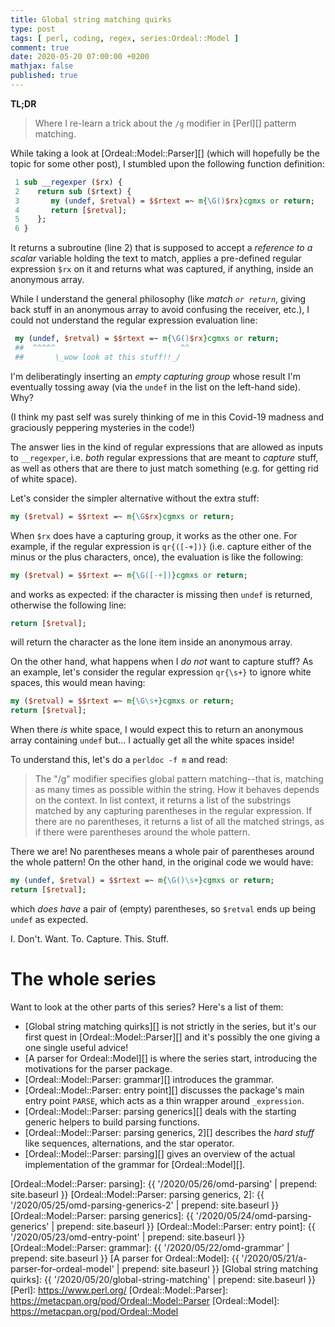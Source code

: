 ```yaml
---
title: Global string matching quirks
type: post
tags: [ perl, coding, regex, series:Ordeal::Model ]
comment: true
date: 2020-05-20 07:00:00 +0200
mathjax: false
published: true
---
```


**TL;DR**

> Where I re-learn a trick about the `/g` modifier in [Perl][] patterm
> matching.

While taking a look at [Ordeal::Model::Parser][] (which will hopefully
be the topic for some other post), I stumbled upon the following
function definition:

```perl
 1 sub __regexper ($rx) {
 2    return sub ($rtext) {
 3       my (undef, $retval) = $$rtext =~ m{\G()$rx}cgmxs or return;
 4       return [$retval];
 5    };
 6 }
```

It returns a subroutine (line 2) that is supposed to accept a *reference
to a scalar* variable holding the text to match, applies a pre-defined
regular expression `$rx` on it and returns what was captured, if
anything, inside an anonymous array.

While I understand the general philosophy (like *match `or return`*,
giving back stuff in an anonymous array to avoid confusing the receiver,
etc.), I could not understand the regular expression evaluation line:

```perl
 my (undef, $retval) = $$rtext =~ m{\G()$rx}cgmxs or return;
 ##  ^^^^^                            ^^
 ##       \_wow look at this stuff!!_/  
```

I'm deliberatingly inserting an *empty capturing group* whose result I'm
eventually tossing away (via the `undef` in the list on the left-hand
side). Why?

(I think my past self was surely thinking of me in this Covid-19 madness
and graciously peppering mysteries in the code!)

The answer lies in the kind of regular expressions that are allowed as
inputs to `__regexper`, i.e. *both* regular expressions that are meant
to *capture* stuff, as well as others that are there to just match
something (e.g. for getting rid of white space).

Let's consider the simpler alternative without the extra stuff:

```perl
my ($retval) = $$rtext =~ m{\G$rx}cgmxs or return;
```

When `$rx` does have a capturing group, it works as the other one. For
example, if the regular expression is `qr{([-+])}` (i.e. capture either
of the minus or the plus characters, once), the evaluation is like the
following:

```perl
my ($retval) = $$rtext =~ m{\G([-+])}cgmxs or return;
```

and works as expected: if the character is missing then `undef` is
returned, otherwise the following line:

```perl
return [$retval];
```

will return the character as the lone item inside an anonymous array.

On the other hand, what happens when I *do not* want to capture stuff?
As an example, let's consider the regular expression `qr{\s+}` to ignore
white spaces, this would mean having:

```perl
my ($retval) = $$rtext =~ m{\G\s+}cgmxs or return;
return [$retval];
```

When there *is* white space, I would expect this to return an anonymous
array containing `undef` but... I actually get all the white spaces
inside!

To understand this, let's do a `perldoc -f m` and read:

> The "/g" modifier specifies global pattern matching--that is, matching
> as many times as possible within the string. How it behaves depends on
> the context. In list context, it returns a list of the substrings
> matched by any capturing parentheses in the regular expression. If
> there are no parentheses, it returns a list of all the matched
> strings, as if there were parentheses around the whole pattern.

There we are! No parentheses means a whole pair of parentheses around
the whole pattern! On the other hand, in the original code we would
have:

```perl
my (undef, $retval) = $$rtext =~ m{\G()\s+}cgmxs or return;
return [$retval];
```

which *does have* a pair of (empty) parentheses, so `$retval` ends up
being `undef` as expected.

I. Don't. Want. To. Capture. This. Stuff.

# The whole series

Want to look at the other parts of this series? Here's a list of them:

- [Global string matching quirks][] is not strictly in the series, but
  it's our first quest in [Ordeal::Model::Parser][] and it's possibly
  the one giving a one single useful advice!
- [A parser for Ordeal::Model][] is where the series start, introducing
  the motivations for the parser package.
- [Ordeal::Model::Parser: grammar][] introduces the grammar.
- [Ordeal::Model::Parser: entry point][] discusses the package's main
  entry point `PARSE`, which acts as a thin wrapper around
  `_expression`.
- [Ordeal::Model::Parser: parsing generics][] deals with the starting
  generic helpers to build parsing functions.
- [Ordeal::Model::Parser: parsing generics, 2][] describes the *hard
  stuff* like sequences, alternations, and the star operator.
- [Ordeal::Model::Parser: parsing][] gives an overview of the actual
  implementation of the grammar for [Ordeal::Model][].

[Ordeal::Model::Parser: parsing]: {{ '/2020/05/26/omd-parsing' | prepend: site.baseurl }}
[Ordeal::Model::Parser: parsing generics, 2]: {{ '/2020/05/25/omd-parsing-generics-2' | prepend: site.baseurl }}
[Ordeal::Model::Parser: parsing generics]: {{ '/2020/05/24/omd-parsing-generics' | prepend: site.baseurl }}
[Ordeal::Model::Parser: entry point]: {{ '/2020/05/23/omd-entry-point' | prepend: site.baseurl }}
[Ordeal::Model::Parser: grammar]: {{ '/2020/05/22/omd-grammar' | prepend: site.baseurl }}
[A parser for Ordeal::Model]: {{ '/2020/05/21/a-parser-for-ordeal-model' | prepend: site.baseurl }}
[Global string matching quirks]: {{ '/2020/05/20/global-string-matching' | prepend: site.baseurl }}
[Perl]: https://www.perl.org/
[Ordeal::Model::Parser]: https://metacpan.org/pod/Ordeal::Model::Parser
[Ordeal::Model]: https://metacpan.org/pod/Ordeal::Model
